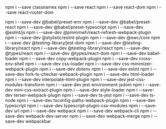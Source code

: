 npm i --save classnames
npm i --save react
npm i --save react-dom
npm i --save react-router-dom

npm i --save-dev @babel/preset-env
npm i --save-dev @babel/preset-react
npm i --save-dev @babel/preset-typescript
npm i --save-dev @eslint/js
npm i --save-dev @pmmmwh/react-refresh-webpack-plugin
npm i --save-dev @stylistic/eslint-plugin
npm i --save-dev @swc/core
npm i --save-dev @testing-library/jest-dom
npm i --save-dev @testing-library/react
npm i --save-dev @testing-library/react
npm i --save-dev @types/react
npm i --save-dev @types/react-dom
npm i --save-dev babel-loader
npm i --save-dev copy-webpack-plugin
npm i --save-dev cross-env-shell
npm i --save-dev css-loader
npm i --save-dev css-minimizer-webpack-plugin
npm i --save-dev dotenv
npm i --save-dev eslint
npm i --save-dev fork-ts-checker-webpack-plugin
npm i --save-dev html-loader
npm i --save-dev interpolate-html-plugin
npm i --save-dev jest-css-modules-transform
npm i --save-dev jest-environment-jsdom
npm i --save-dev mini-css-extract-plugin
npm i --save-dev style-loader
npm i --save-dev terser-webpack-plugin
npm i --save-dev ts-jest
npm i --save-dev ts-node
npm i --save-dev tsconfig-paths-webpack-plugin
npm i --save-dev typescript
npm i --save-dev typescript-plugin-css-modules
npm i --save-dev url
npm i --save-dev webpack
npm i --save-dev webpack-cli
npm i --save-dev webpack-dev-server
npm i --save-dev webpack-merge
npm i --save-dev webpackbar
